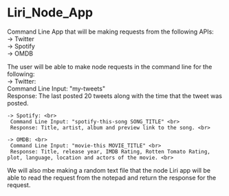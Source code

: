 # Liri_Node_App

 Command Line App that will be making requests from the following APIs: <br>
    -> Twitter <br>
    -> Spotify <br>
    -> OMDB <br>
 
 The user will be able to make node requests in the command line for the following: <br>
    -> Twitter: <br>
     Command Line Input: "my-tweets" <br>
     Response: The last posted 20 tweets along with the time that the tweet was posted. <br>

    -> Spotify: <br>
     Command Line Input: "spotify-this-song SONG_TITLE" <br>
     Response: Title, artist, album and preview link to the song. <br>

    -> OMDB: <br>
     Command Line Input: "movie-this MOVIE_TITLE" <br>
     Response: Title, release year, IMDB Rating, Rotten Tomato Rating, plot, language, location and actors of the movie. <br>

 We will also mbe making a random text file that the node Liri app will be able to read the request from the notepad and return the response for the request.

